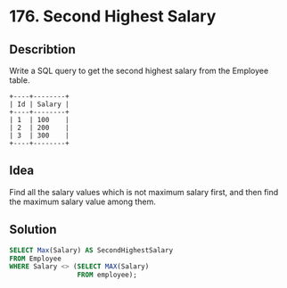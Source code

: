 # 176. Second Highest Salary
## Describtion
Write a SQL query to get the second highest salary from the Employee table.
 ```
 +----+--------+
| Id | Salary |
+----+--------+
| 1  | 100    |
| 2  | 200    |
| 3  | 300    |
+----+--------+
 ```
 ## Idea
 Find all the salary values which is not maximum salary first, and then find the maximum salary value among them.
 ## Solution
 ```sql
SELECT Max(Salary) AS SecondHighestSalary 
FROM Employee 
WHERE Salary <> (SELECT MAX(Salary) 
                  FROM employee);
  ```
